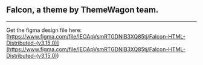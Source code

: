 ## Falcon, a theme by ThemeWagon team.

---

Get the figma design file here:
[https://www.figma.com/file/IEOApVsmRTGDNlB3XQ85tj/Falcon-HTML-Distributed-(v3.15.0)](<https://www.figma.com/file/IEOApVsmRTGDNlB3XQ85tj/Falcon-HTML-Distributed-(v3.15.0)>)
